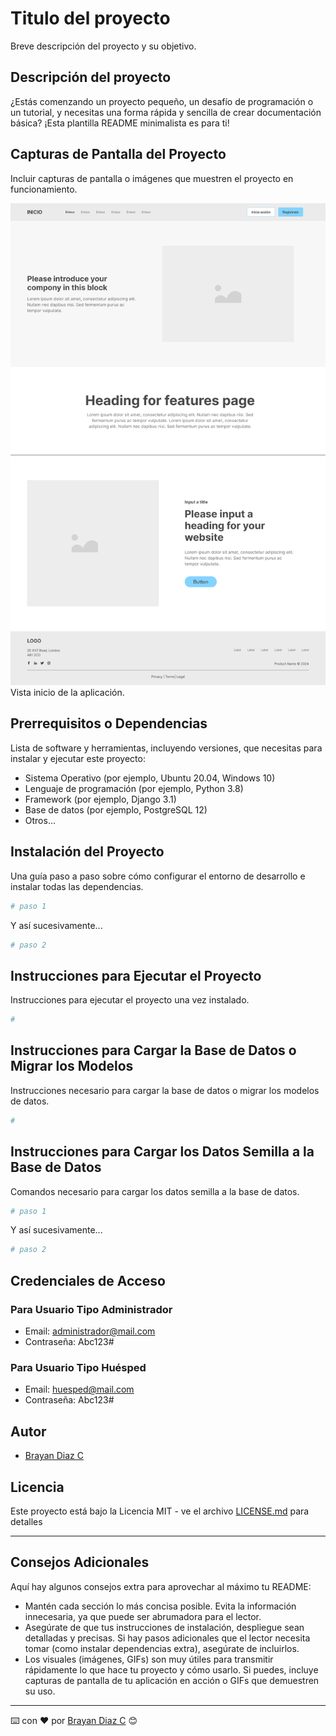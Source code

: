 # Titulo del proyecto

Breve descripción del proyecto y su objetivo.

## Descripción del proyecto

¿Estás comenzando un proyecto pequeño, un desafío de programación o un tutorial, y necesitas una forma rápida y sencilla de crear documentación básica? ¡Esta plantilla README minimalista es para ti!

## Capturas de Pantalla del Proyecto

Incluir capturas de pantalla o imágenes que muestren el proyecto en funcionamiento.

![Home](imagenes/home.png)
Vista inicio de la aplicación.

## Prerrequisitos o Dependencias

Lista de software y herramientas, incluyendo versiones, que necesitas para instalar y ejecutar este proyecto:

- Sistema Operativo (por ejemplo, Ubuntu 20.04, Windows 10)
- Lenguaje de programación (por ejemplo, Python 3.8)
- Framework (por ejemplo, Django 3.1)
- Base de datos (por ejemplo, PostgreSQL 12)
- Otros...

## Instalación del Proyecto

Una guía paso a paso sobre cómo configurar el entorno de desarrollo e instalar todas las dependencias.

```bash
# paso 1
```

Y así sucesivamente...

```bash
# paso 2
```

## Instrucciones para Ejecutar el Proyecto

Instrucciones para ejecutar el proyecto una vez instalado.

```bash
#
```

## Instrucciones para Cargar la Base de Datos o Migrar los Modelos

Instrucciones necesario para cargar la base de datos o migrar los modelos de datos.

```bash
#
```

## Instrucciones para Cargar los Datos Semilla a la Base de Datos

Comandos necesario para cargar los datos semilla a la base de datos.

```bash
# paso 1
```

Y así sucesivamente...

```bash
# paso 2
```

## Credenciales de Acceso

### Para Usuario Tipo Administrador

- Email: administrador@mail.com
- Contraseña: Abc123#

### Para Usuario Tipo Huésped

- Email: huesped@mail.com
- Contraseña: Abc123#

## Autor

- [Brayan Diaz C](https://github.com/brayandiazc)

## Licencia

Este proyecto está bajo la Licencia MIT - ve el archivo [LICENSE.md](LICENSE) para detalles

---

## Consejos Adicionales

Aquí hay algunos consejos extra para aprovechar al máximo tu README:

- Mantén cada sección lo más concisa posible. Evita la información innecesaria, ya que puede ser abrumadora para el lector.
- Asegúrate de que tus instrucciones de instalación, despliegue sean detalladas y precisas. Si hay pasos adicionales que el lector necesita tomar (como instalar dependencias extra), asegúrate de incluirlos.
- Los visuales (imágenes, GIFs) son muy útiles para transmitir rápidamente lo que hace tu proyecto y cómo usarlo. Si puedes, incluye capturas de pantalla de tu aplicación en acción o GIFs que demuestren su uso.

---

⌨️ con ❤️ por [Brayan Diaz C](https://github.com/brayandiazc) 😊
